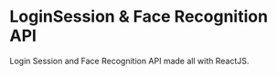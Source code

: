 # LoginSession & Face Recognition API
Login Session and Face Recognition API made all with ReactJS.
